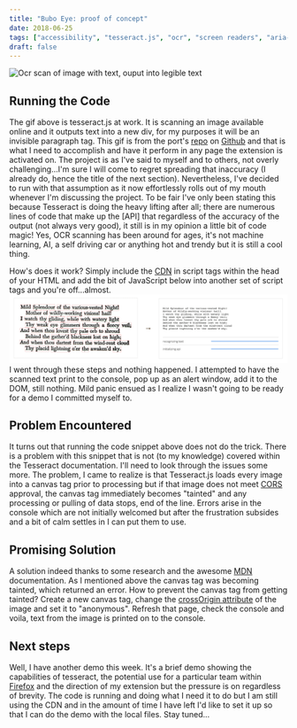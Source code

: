 ```yaml
---
title: "Bubo Eye: proof of concept"
date: 2018-06-25
tags: ["accessibility", "tesseract.js", "ocr", "screen readers", "aria-describedby"]
draft: false
---
```


![Ocr scan of image with text, ouput into legible text](https://github.com/naptha/tesseract.js/raw/master/demo.gif)

## Running the Code
The gif above is tesseract.js at work. It is scanning an image available online and it outputs text into a new div, for my purposes it will be an invisible paragraph tag. This gif is from the port's [repo](https://github.com/naptha/tesseract.js#tesseractjs) on [Github](https://www.github.com) and that is what I need to accomplish and have it perform in any page the extension is activated on. The project is as I've said to myself and to others, not overly challenging...I'm sure I will come to regret spreading that inaccuracy (I already do, hence the title of the next section). Nevertheless, I've decided to run with that assumption as it now effortlessly rolls out of my mouth whenever I'm discussing the project. To be fair I've only been stating this because Tesseract is doing the heavy lifting after all; there are numerous lines of code that make up the [API] that regardless of the accuracy of the output (not always very good), it still is in my opinion a little bit of code magic! Yes, OCR scanning has been around for ages, it's not machine learning, AI, a self driving car or anything hot and trendy but it is still a cool thing.

How's does it work? Simply include the [CDN](https://cdn.rawgit.com/naptha/tesseract.js/1.0.10/dist/tesseract.js) in script tags within the head of your HTML and add the bit of JavaScript below into another set of script tags and you're off...almost.
![Tesseract recognize snippet](tesseract_screenshot.png)    
I went through these steps and nothing happened. I attempted to have the scanned text print to the console, pop up as an alert window, add it to the DOM, still nothing. Mild panic ensued as I realize I wasn't going to be ready for a demo I committed myself to.

## Problem Encountered
It turns out that running the code snippet above does not do the trick. There is a problem with this snippet that is not (to my knowledge) covered within the Tesseract documentation. I'll need to look through the issues some more. The problem, I came to realize is that Tesseract.js loads every image into a canvas tag prior to processing but if that image does not meet [CORS](https://developer.mozilla.org/en-US/docs/Web/HTML/CORS_enabled_image) approval, the canvas tag immediately becomes "tainted" and any processing or pulling of data stops, end of the line. Errors arise in the console which are not initially welcomed but after the frustration subsides and a bit of calm settles in I can put them to use.

## Promising Solution
A solution indeed thanks to some research and the awesome [MDN](https://developer.mozilla.org/en-US/) documentation. As I mentioned above the canvas tag was becoming tainted, which returned an error. How to prevent the canvas tag from getting tainted? Create a new canvas tag, change the [crossOrigin attribute](https://developer.mozilla.org/en-US/docs/Web/HTML/Element/img#attr-crossorigin) of the image and set it to "anonymous". Refresh that page, check the console and voila, text from the image is printed on to the console.

## Next steps
Well, I have another demo this week. It's a brief demo showing the capabilities of tesseract, the potential use for a particular team within [Firefox](https://en.wikipedia.org/wiki/Firefox) and the direction of my extension but the pressure is on regardless of brevity. The code is running and doing what I need it to do but I am still using the CDN and in the amount of time I have left I'd like to set it up so that I can do the demo with the local files. Stay tuned...
